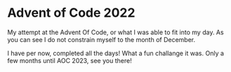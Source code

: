 # Advent of Code 2022
My attempt at the Advent Of Code, or what I was able to fit into my day.
As you can see I do not constrain myself to the month of December.

I have per now, completed all the days! What a fun challange it was. Only a few months until AOC 2023, see you there!
